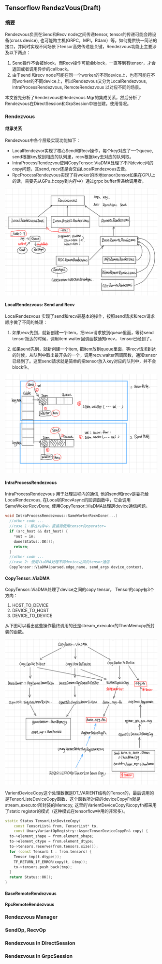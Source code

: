Tensorflow RendezVous(Draft)
---------------------

### 摘要

Rendezvous负责在Send和Recv node之间传递tensor, tensor的传递可能会跨设备(cross device), 也可能跨主机(GRPC，MPI，Rdam）等。如何提供统一简洁的接口，并同时实现不同场景下tensor高效传递是关键，Rendezvous功能上主要涉及以下两点：

1. Send操作不会被block，而Recv操作可能会block，一直等到有tensor，才会返回或者调用异步的callback。
2. 由于send 和recv node可能在同一个worker的不同device上，也有可能在不同worker的不同device上，所以Rendezvous又分为LocalRendezvous, IntraProcessRendezvous, RemoteRendezvous 以对应不同的场景。

本文首先分析了Rendezvous和Redezvous Mgr的集成关系，然后分析了Rendezvous在DirectSession和GrpSession中被创建，使用情况。

### Rendezvous

#### 继承关系
Rendezvous中各个层级实现功能如下：
*  LocalRendezvor实现了核心Send和Recv操作，每个key对应了一个queue, send根据key放到相应的队列里，recv根据key去对应的队列取。
* IntraProcessRendezvou使用CopyTensor::ViaDMA处理了不同device间的copy问题，其send, recv还是会交由LocalRendezvous去做。 
* RpcProcessRendezvous实现了将woker的本地tensor(tensor如果在GPU上的话，需要先从GPu上copy到内存中）通过grpc buffer传递给调用者。

![rendezvous inherit](./images/rendezvous_inherit.jpeg)

#### LocalRendezvous: Send and Recv

LocalRendezvous 实现了send和recv最基本的操作，按照send请求和recv请求顺序做了不同的处理：

1. 如果recv先到，就新创建一个item，把recv请求放到queue里面，等待send tensor抵达的时候，调用item.waiter回调函数通知recv， tensor已经到了。

2. 如果send先到，就新创建一个item, 把item放到queue里面，等recv请求到达的时候，从队列中取出最开头的一个，调用recv.waiter回调函数，通知tensor已经到了。这里send请求就是简单的把tensor放入key对应的队列中，并不会block住。


![local rendezvous send recv](./images/rendezvous_send_recv.jpeg)

#### IntraProcessRendezvous

IntraProcessRendezvous 用于处理进程内的通信, 他的send和recv是委托给LocalRendezvous, 在Local的RecvAsync的回调函数中，它会调用SameWokerRecvDone, 使用CopyTensor::ViaDMA处理跨device通信问题。

```cpp
void IntraProcessRendezvous::SameWorkerRecvDone(...)
  //other code ...
  //case 1：都在内存中，直接用使用tensor的operator=
  if (src_host && dst_host) {
    *out = in;
    done(Status::OK());
    return;
  }
  //other code ...
  //case 2: 使用ViaDMA处理不同device之间的tensor通信
  CopyTensor::ViaDMA(parsed.edge_name, send_args.device_context,
```



#### CopyTensor::ViaDMA

CopyTensor::ViaDMA处理了device之间的copy tensor。 Tensor的copy有3个方向：

1. HOST_TO_DEVICE
2. DEVICE_TO_HOST
3. DEVICE_TO_DEVICE

 从下图可以看出这些操作最终调用的还是stream_executor的ThenMemcpy所封装的函数。 


![copy tensor via dma](./images/copy_tensor_via_dma.jpeg)

VarientDeviceCopy这个处理数据是DT_VARIENT结构的Tensor的，最后调用的是TensorListeDeviceCopy函数，这个函数所对应的deviceCopyFn就是stream_executor所封装的Memcpy, 这里的VarientDeviceCopy和copyfn都采用了static registor的模式（这种模式在tensorflow中用的非常多）。

```cpp
static Status TensorListDeviceCopy(
    const TensorList& from, TensorList* to,
    const UnaryVariantOpRegistry::AsyncTensorDeviceCopyFn& copy) {
  to->element_shape = from.element_shape;
  to->element_dtype = from.element_dtype;
  to->tensors.reserve(from.tensors.size());
  for (const Tensor& t : from.tensors) {
    Tensor tmp(t.dtype());
    TF_RETURN_IF_ERROR(copy(t, &tmp));
    to->tensors.push_back(tmp);
  }
  return Status::OK();
}
```

#### BaseRemoteRendezvous

#### RpcRemoteRendezvous

### Rendezvous Manager

### SendOp, RecvOp

### Rendezvous in  DirectSession

### Rendezvous in  GrpcSession
